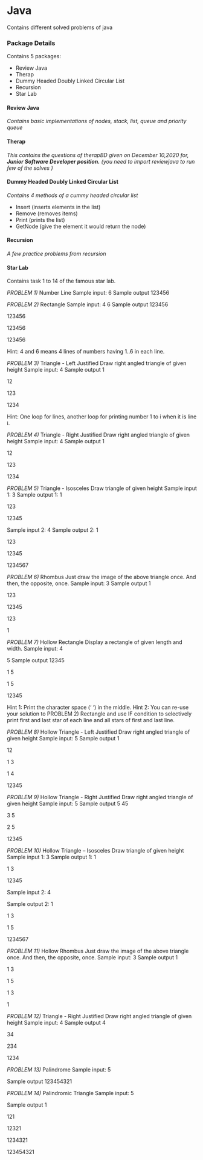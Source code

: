 # Java
Contains different solved problems of java

### Package Details

Contains 5 packages:
- Review Java
- Therap
- Dummy Headed Doubly Linked Circular List
- Recursion
- Star Lab

#### Review Java

*Contains basic implementations of nodes, stack, list, queue and priority queue*

#### Therap

*This contains the questions of therapBD given on December 10,2020 for, **Junior Software Developer position.** (you need to import reviewjava to run few of the solves )*

#### Dummy Headed Doubly Linked Circular List

*Contains 4 methods of a cummy headed circular list*
- Insert (inserts elements in the list)
- Remove (removes items)
- Print (prints the list)
- GetNode (give the element it would return the node)

#### Recursion
*A few practice problems from recursion*

#### Star Lab
Contains task 1 to 14 of the famous star lab.

*PROBLEM 1)* Number Line
Sample input:
6
Sample output
123456

*PROBLEM 2)* Rectangle 
Sample input:
4
6
Sample output
123456

123456

123456

123456

Hint: 4 and 6 means 4 lines of numbers having 1..6 in each line.

*PROBLEM 3)* Triangle - Left Justified
Draw right angled triangle of given height
Sample input:
4
Sample output
1

12

123

1234

Hint: One loop for lines, another loop for printing number 1 to i when it is line i.


*PROBLEM 4)* Triangle - Right Justified
Draw right angled triangle of given height
Sample input:
4
Sample output
   1
   
  12
  
 123
 
1234

*PROBLEM 5)* Triangle - Isosceles
Draw triangle of given height
Sample input 1:
3
Sample output 1:
  1
  
 123
 
12345

Sample input 2:
4
Sample output 2:
   1
   
  123
  
 12345
 
1234567


*PROBLEM 6)* Rhombus
Just draw the image of the above triangle once. And then, the opposite, once.
Sample input:
3
Sample output
  1
  
 123
 
12345

 123
 
  1

*PROBLEM 7)* Hollow Rectangle
Display a rectangle of given length and width. 
Sample input:
4

5
Sample output
12345

1   5

1   5

12345

Hint 1: Print the character space (‘   ‘)  in the middle.
Hint 2: You can re-use your solution to PROBLEM 2) Rectangle and use IF condition to selectively print first and last star of each line and all stars of first and last line.

*PROBLEM 8)* Hollow Triangle - Left Justified
Draw right angled triangle of given height
Sample input:
5
Sample output
1

12

1 3

1  4

12345

*PROBLEM 9)* Hollow Triangle - Right Justified
Draw right angled triangle of given height
Sample input:
5
Sample output
    5
   45
   
  3 5
  
 2  5
 
12345

*PROBLEM 10)* Hollow  Triangle – Isosceles
Draw triangle of given height
Sample input 1:
3
Sample output 1:
  1
  
 1 3
 
12345

Sample input 2:
4

Sample output 2:
   1
   
  1 3
  
 1   5
 
1234567

*PROBLEM 11)* Hollow  Rhombus 
Just draw the image of the above triangle once. And then, the opposite, once.
Sample input:
3
Sample output
  1
  
 1 3
 
1   5

 1 3
 
  1

*PROBLEM 12)* Triangle - Right Justified
Draw right angled triangle of given height
Sample input:
4
Sample output
   4
   
  34
  
 234
 
1234

*PROBLEM 13)* Palindrome
Sample input:
5

Sample output
123454321

*PROBLEM 14)* Palindromic  Triangle
Sample input:
5

Sample output
    1
    
   121
   
  12321
  
 1234321
 
123454321
